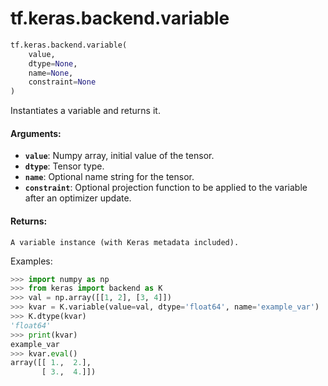 <div itemscope itemtype="http://developers.google.com/ReferenceObject">
<meta itemprop="name" content="tf.keras.backend.variable" />
<meta itemprop="path" content="Stable" />
</div>

# tf.keras.backend.variable

``` python
tf.keras.backend.variable(
    value,
    dtype=None,
    name=None,
    constraint=None
)
```

Instantiates a variable and returns it.

#### Arguments:

* <b>`value`</b>: Numpy array, initial value of the tensor.
* <b>`dtype`</b>: Tensor type.
* <b>`name`</b>: Optional name string for the tensor.
* <b>`constraint`</b>: Optional projection function to be
        applied to the variable after an optimizer update.


#### Returns:

    A variable instance (with Keras metadata included).

Examples:
```python
>>> import numpy as np
>>> from keras import backend as K
>>> val = np.array([[1, 2], [3, 4]])
>>> kvar = K.variable(value=val, dtype='float64', name='example_var')
>>> K.dtype(kvar)
'float64'
>>> print(kvar)
example_var
>>> kvar.eval()
array([[ 1.,  2.],
       [ 3.,  4.]])
```
